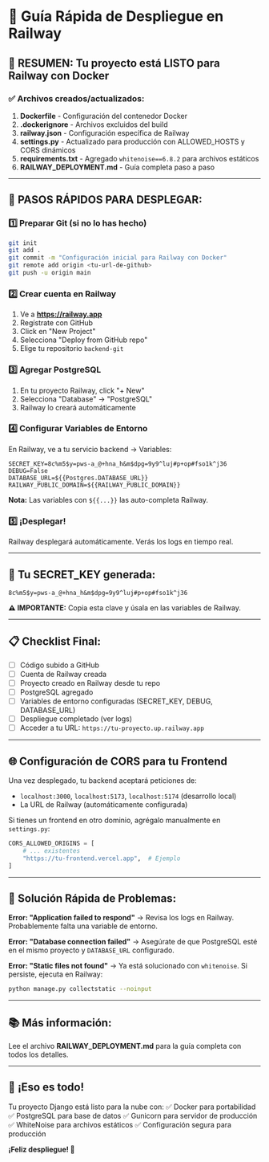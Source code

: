 # 🚀 Guía Rápida de Despliegue en Railway

## 📝 RESUMEN: Tu proyecto está LISTO para Railway con Docker

### ✅ Archivos creados/actualizados:

1. **Dockerfile** - Configuración del contenedor Docker
2. **.dockerignore** - Archivos excluidos del build
3. **railway.json** - Configuración específica de Railway
4. **settings.py** - Actualizado para producción con ALLOWED_HOSTS y CORS dinámicos
5. **requirements.txt** - Agregado `whitenoise==6.8.2` para archivos estáticos
6. **RAILWAY_DEPLOYMENT.md** - Guía completa paso a paso

---

## 🎯 PASOS RÁPIDOS PARA DESPLEGAR:

### 1️⃣ Preparar Git (si no lo has hecho)

```bash
git init
git add .
git commit -m "Configuración inicial para Railway con Docker"
git remote add origin <tu-url-de-github>
git push -u origin main
```

### 2️⃣ Crear cuenta en Railway

1. Ve a **https://railway.app**
2. Regístrate con GitHub
3. Click en "New Project"
4. Selecciona "Deploy from GitHub repo"
5. Elige tu repositorio `backend-git`

### 3️⃣ Agregar PostgreSQL

1. En tu proyecto Railway, click "+ New"
2. Selecciona "Database" → "PostgreSQL"
3. Railway lo creará automáticamente

### 4️⃣ Configurar Variables de Entorno

En Railway, ve a tu servicio backend → Variables:

```env
SECRET_KEY=8c%m5$y=pws-a_@+hna_h&m$dpg=9y9^luj#p+op#fso1k^j36
DEBUG=False
DATABASE_URL=${{Postgres.DATABASE_URL}}
RAILWAY_PUBLIC_DOMAIN=${{RAILWAY_PUBLIC_DOMAIN}}
```

**Nota:** Las variables con `${{...}}` las auto-completa Railway.

### 5️⃣ ¡Desplegar!

Railway desplegará automáticamente. Verás los logs en tiempo real.

---

## 🔑 Tu SECRET_KEY generada:

```
8c%m5$y=pws-a_@+hna_h&m$dpg=9y9^luj#p+op#fso1k^j36
```

**⚠️ IMPORTANTE:** Copia esta clave y úsala en las variables de Railway.

---

## 📋 Checklist Final:

- [ ] Código subido a GitHub
- [ ] Cuenta de Railway creada
- [ ] Proyecto creado en Railway desde tu repo
- [ ] PostgreSQL agregado
- [ ] Variables de entorno configuradas (SECRET_KEY, DEBUG, DATABASE_URL)
- [ ] Despliegue completado (ver logs)
- [ ] Acceder a tu URL: `https://tu-proyecto.up.railway.app`

---

## 🌐 Configuración de CORS para tu Frontend

Una vez desplegado, tu backend aceptará peticiones de:
- `localhost:3000`, `localhost:5173`, `localhost:5174` (desarrollo local)
- La URL de Railway (automáticamente configurada)

Si tienes un frontend en otro dominio, agrégalo manualmente en `settings.py`:

```python
CORS_ALLOWED_ORIGINS = [
    # ... existentes
    "https://tu-frontend.vercel.app",  # Ejemplo
]
```

---

## 🐛 Solución Rápida de Problemas:

**Error: "Application failed to respond"**
→ Revisa los logs en Railway. Probablemente falta una variable de entorno.

**Error: "Database connection failed"**
→ Asegúrate de que PostgreSQL esté en el mismo proyecto y `DATABASE_URL` configurado.

**Error: "Static files not found"**
→ Ya está solucionado con `whitenoise`. Si persiste, ejecuta en Railway:
```bash
python manage.py collectstatic --noinput
```

---

## 📚 Más información:

Lee el archivo **RAILWAY_DEPLOYMENT.md** para la guía completa con todos los detalles.

---

## 🎉 ¡Eso es todo!

Tu proyecto Django está listo para la nube con:
✅ Docker para portabilidad
✅ PostgreSQL para base de datos
✅ Gunicorn para servidor de producción
✅ WhiteNoise para archivos estáticos
✅ Configuración segura para producción

**¡Feliz despliegue! 🚀**
